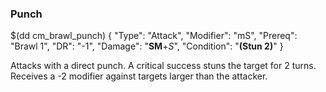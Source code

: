 ### Punch

$(dd cm_brawl_punch)
{ "Type": "Attack",
	"Modifier": "mS",
	"Prereq": "Brawl 1",
	"DR": "-1",
	"Damage": "__SM__+*S*",
	"Condition": "__(Stun 2)__"
}


Attacks with a direct punch. A critical success stuns the target for 2 turns.
Receives a -2 modifier against targets larger than the attacker.
